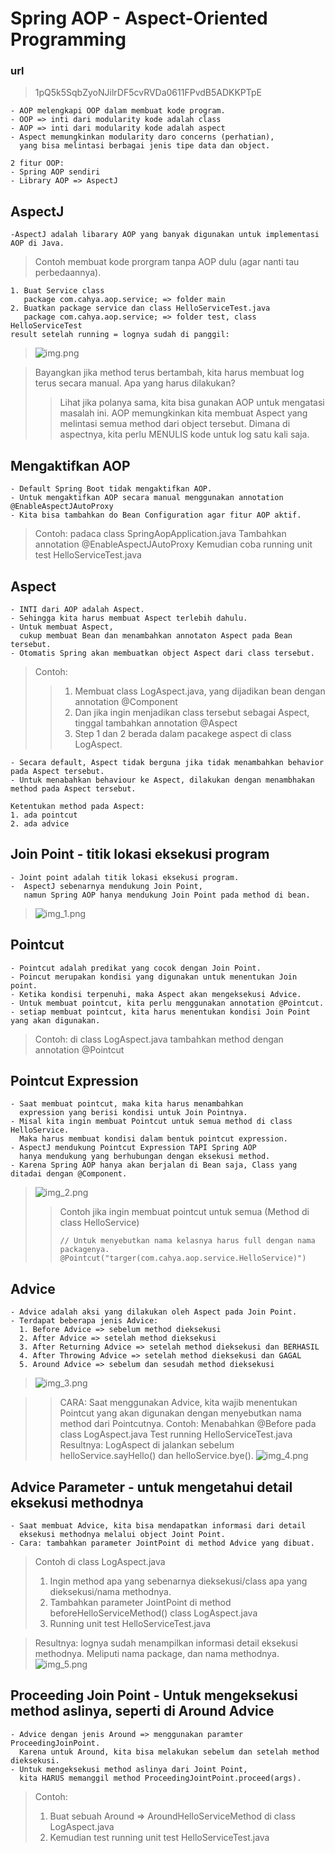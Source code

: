 # Spring AOP - Aspect-Oriented Programming

### url

> 1pQ5k5SqbZyoNJilrDF5cvRVDa0611FPvdB5ADKKPTpE

```
- AOP melengkapi OOP dalam membuat kode program.
- OOP => inti dari modularity kode adalah class
- AOP => inti dari modularity kode adalah aspect
- Aspect memungkinkan modularity daro concerns (perhatian), 
  yang bisa melintasi berbagai jenis tipe data dan object.
  
2 fitur OOP:
- Spring AOP sendiri
- Library AOP => AspectJ
```

## AspectJ

```
-AspectJ adalah libarary AOP yang banyak digunakan untuk implementasi AOP di Java.
```

> Contoh membuat kode prorgram tanpa AOP dulu (agar nanti tau perbedaannya).

```
1. Buat Service class
   package com.cahya.aop.service; => folder main
2. Buatkan package service dan class HelloServiceTest.java
   package com.cahya.aop.service; => folder test, class HelloServiceTest 
result setelah running = lognya sudah di panggil:
```

> ![img.png](img.png)

> Bayangkan jika method terus bertambah, kita harus membuat log terus secara manual.
> Apa yang harus dilakukan?
> > Lihat jika polanya sama, kita bisa gunakan AOP untuk mengatasi masalah ini.
> > AOP memungkinkan kita membuat Aspect yang melintasi semua method dari object tersebut.
> > Dimana di aspectnya, kita perlu MENULIS kode untuk log satu kali saja.

## Mengaktifkan AOP

```
- Default Spring Boot tidak mengaktifkan AOP.
- Untuk mengaktifkan AOP secara manual menggunakan annotation @EnableAspectJAutoProxy
- Kita bisa tambahkan do Bean Configuration agar fitur AOP aktif.
```

> Contoh: padaca class SpringAopApplication.java
> Tambahkan annotation @EnableAspectJAutoProxy
> Kemudian coba running unit test HelloServiceTest.java

## Aspect

```
- INTI dari AOP adalah Aspect.
- Sehingga kita harus membuat Aspect terlebih dahulu.
- Untuk membuat Aspect, 
  cukup membuat Bean dan menambahkan annotaton Aspect pada Bean tersebut.
- Otomatis Spring akan membuatkan object Aspect dari class tersebut.
```

> Contoh:
> > 1. Membuat class LogAspect.java, yang dijadikan bean dengan annotation @Component
> > 2. Dan jika ingin menjadikan class tersebut sebagai Aspect, tinggal tambahkan annotation @Aspect
> > 3. Step 1 dan 2 berada dalam pacakege aspect di class LogAspect.

```
- Secara default, Aspect tidak berguna jika tidak menambahkan behavior pada Aspect tersebut.
- Untuk menabahkan behaviour ke Aspect, dilakukan dengan menambhakan method pada Aspect tersebut.

Ketentukan method pada Aspect:
1. ada pointcut
2. ada advice
```

## Join Point - titik lokasi eksekusi program

```
- Joint point adalah titik lokasi eksekusi program.
-  AspectJ sebenarnya mendukung Join Point, 
   namun Spring AOP hanya mendukung Join Point pada method di bean.
```

> ![img_1.png](img_1.png)

## Pointcut

```
- Pointcut adalah predikat yang cocok dengan Join Point.
- Poincut merupakan kondisi yang digunakan untuk menentukan Join point.
- Ketika kondisi terpenuhi, maka Aspect akan mengeksekusi Advice.
- Untuk membuat pointcut, kita perlu menggunakan annotation @Pointcut.
- setiap membuat pointcut, kita harus menentukan kondisi Join Point yang akan digunakan.
```

> Contoh: di class LogAspect.java
> tambahkan method dengan annotation @Pointcut

## Pointcut Expression

```
- Saat membuat pointcut, maka kita harus menambahkan 
  expression yang berisi kondisi untuk Join Pointnya.
- Misal kita ingin membuat Pointcut untuk semua method di class HelloService. 
  Maka harus membuat kondisi dalam bentuk pointcut expression.
- AspectJ mendukung Pointcut Expression TAPI Spring AOP
  hanya mendukung yang berhubungan dengan eksekusi method.
- Karena Spring AOP hanya akan berjalan di Bean saja, Class yang ditadai dengan @Component.
```

> ![img_2.png](img_2.png)
> > Contoh jika ingin membuat pointcut untuk semua (Method di class HelloService)
> > ```
> > // Untuk menyebutkan nama kelasnya harus full dengan nama packagenya.
> > @Pointcut("targer(com.cahya.aop.service.HelloService)")

## Advice

```
- Advice adalah aksi yang dilakukan oleh Aspect pada Join Point.
- Terdapat beberapa jenis Advice:
  1. Before Advice => sebelum method dieksekusi
  2. After Advice => setelah method dieksekusi
  3. After Returning Advice => setelah method dieksekusi dan BERHASIL
  4. After Throwing Advice => setelah method dieksekusi dan GAGAL
  5. Around Advice => sebelum dan sesudah method dieksekusi
```

> ![img_3.png](img_3.png)

> > CARA:
> Saat menggunakan Advice, kita wajib menentukan Pointcut yang
> akan digunakan dengan menyebutkan nama method dari Pointcutnya.
> Contoh:
> Menabahkan @Before pada class LogAspect.java
> Test running HelloServiceTest.java
> Resultnya: LogAspect di jalankan sebelum helloService.sayHello() dan helloService.bye().
> ![img_4.png](img_4.png)
>

## Advice Parameter - untuk mengetahui detail eksekusi methodnya

```
- Saat membuat Advice, kita bisa mendapatkan informasi dari detail
  eksekusi methodnya melalui object Joint Point.
- Cara: tambahkan parameter JointPoint di method Advice yang dibuat.
```

> Contoh di class LogAspect.java
> 1. Ingin method apa yang sebenarnya dieksekusi/class apa yang dieksekusi/nama methodnya.
> 2. Tambahkan parameter JointPoint di method beforeHelloServiceMethod() class LogAspect.java
> 3. Running unit test HelloServiceTest.java

> Resultnya: lognya sudah menampilkan informasi detail eksekusi methodnya.
> Meliputi nama package, dan nama methodnya.
> ![img_5.png](img_5.png)

## Proceeding Join Point - Untuk mengeksekusi method aslinya, seperti di Around Advice

```
- Advice dengan jenis Around => menggunakan paramter ProceedingJoinPoint.
  Karena untuk Around, kita bisa melakukan sebelum dan setelah method dieksekusi.
- Untuk mengeksekusi method aslinya dari Joint Point,
  kita HARUS memanggil method ProceedingJointPoint.proceed(args).
```

> Contoh:
> 1. Buat sebuah Around => AroundHelloServiceMethod di class LogAspect.java
> 2. Kemudian test running unit test HelloServiceTest.java











